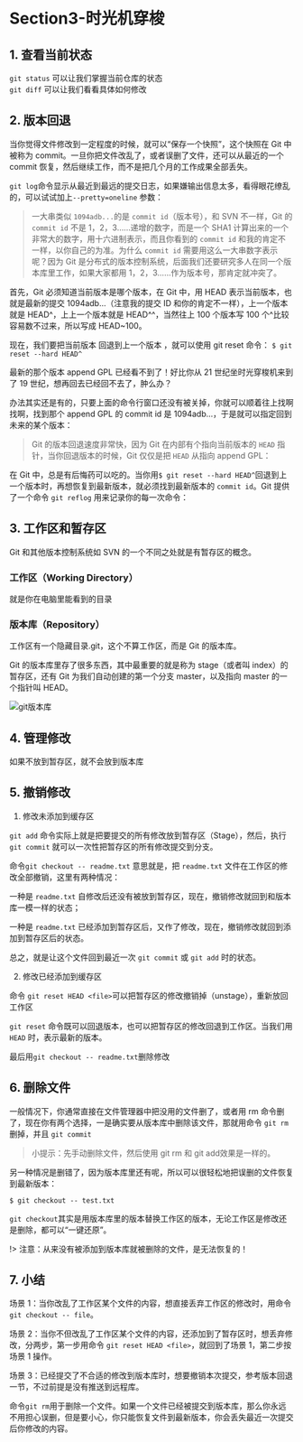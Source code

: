 # Section3-时光机穿梭

## 1. 查看当前状态

`git status` 可以让我们掌握当前仓库的状态  
`git diff` 可以让我们看看具体如何修改

## 2. 版本回退

当你觉得文件修改到一定程度的时候，就可以“保存一个快照”，这个快照在 Git 中被称为 commit。一旦你把文件改乱了，或者误删了文件，还可以从最近的一个 commit 恢复，然后继续工作，而不是把几个月的工作成果全部丢失。

`git log`命令显示从最近到最远的提交日志，如果嫌输出信息太多，看得眼花缭乱的，可以试试加上`--pretty=oneline` 参数：

> 一大串类似 `1094adb...`的是 `commit id`（版本号），和 SVN 不一样，Git 的 `commit id` 不是 1，2，3……递增的数字，而是一个 SHA1 计算出来的一个非常大的数字，用十六进制表示，而且你看到的 `commit id` 和我的肯定不一样，以你自己的为准。为什么 `commit id` 需要用这么一大串数字表示呢？因为 Git 是分布式的版本控制系统，后面我们还要研究多人在同一个版本库里工作，如果大家都用 1，2，3……作为版本号，那肯定就冲突了。

首先，Git 必须知道当前版本是哪个版本，在 Git 中，用 HEAD 表示当前版本，也就是最新的提交 1094adb...（注意我的提交 ID 和你的肯定不一样），上一个版本就是 HEAD^，上上一个版本就是 HEAD^^，当然往上 100 个版本写 100 个^比较容易数不过来，所以写成 HEAD~100。

现在，我们要把当前版本 回退到上一个版本 ，就可以使用 git reset 命令：
`$ git reset --hard HEAD^`

最新的那个版本 append GPL 已经看不到了！好比你从 21 世纪坐时光穿梭机来到了 19 世纪，想再回去已经回不去了，肿么办？

办法其实还是有的，只要上面的命令行窗口还没有被关掉，你就可以顺着往上找啊找啊，找到那个 append GPL 的 commit id 是 1094adb...，于是就可以指定回到未来的某个版本：

> Git 的版本回退速度非常快，因为 Git 在内部有个指向当前版本的 `HEAD` 指针，当你回退版本的时候，Git 仅仅是把 `HEAD` 从指向 append GPL：

在 Git 中，总是有后悔药可以吃的。当你用`$ git reset --hard HEAD^`回退到上一个版本时，再想恢复到最新版本，就必须找到最新版本的 `commit id`。Git 提供了一个命令 `git reflog` 用来记录你的每一次命令：

## 3. 工作区和暂存区

Git 和其他版本控制系统如 SVN 的一个不同之处就是有暂存区的概念。

### 工作区（Working Directory）

就是你在电脑里能看到的目录

### 版本库（Repository）

工作区有一个隐藏目录.git，这个不算工作区，而是 Git 的版本库。

Git 的版本库里存了很多东西，其中最重要的就是称为 stage（或者叫 index）的暂存区，还有 Git 为我们自动创建的第一个分支 master，以及指向 master 的一个指针叫 HEAD。

![git版本库](../../img/gitNotes/git.jpg)

## 4. 管理修改

如果不放到暂存区，就不会放到版本库

## 5. 撤销修改

1. 修改未添加到缓存区

`git add` 命令实际上就是把要提交的所有修改放到暂存区（Stage），然后，执行 `git commit` 就可以一次性把暂存区的所有修改提交到分支。

命令`git checkout -- readme.txt` 意思就是，把 `readme.txt` 文件在工作区的修改全部撤销，这里有两种情况：

一种是 `readme.txt` 自修改后还没有被放到暂存区，现在，撤销修改就回到和版本库一模一样的状态；

一种是 `readme.txt` 已经添加到暂存区后，又作了修改，现在，撤销修改就回到添加到暂存区后的状态。

总之，就是让这个文件回到最近一次 `git commit` 或 `git add` 时的状态。

2. 修改已经添加到缓存区

命令 `git reset HEAD <file>`可以把暂存区的修改撤销掉（unstage），重新放回工作区

`git reset` 命令既可以回退版本，也可以把暂存区的修改回退到工作区。当我们用 `HEAD` 时，表示最新的版本。

最后用`git checkout -- readme.txt`删除修改

## 6. 删除文件

一般情况下，你通常直接在文件管理器中把没用的文件删了，或者用 rm 命令删了，现在你有两个选择，一是确实要从版本库中删除该文件，那就用命令 `git rm` 删掉，并且 `git commit`

> 小提示：先手动删除文件，然后使用 git rm <file>和 git add<file>效果是一样的。

另一种情况是删错了，因为版本库里还有呢，所以可以很轻松地把误删的文件恢复到最新版本：

```git
$ git checkout -- test.txt
```

`git checkout`其实是用版本库里的版本替换工作区的版本，无论工作区是修改还是删除，都可以“一键还原”。

!> 注意：从来没有被添加到版本库就被删除的文件，是无法恢复的！

## 7. 小结

场景 1：当你改乱了工作区某个文件的内容，想直接丢弃工作区的修改时，用命令`git checkout -- file`。

场景 2：当你不但改乱了工作区某个文件的内容，还添加到了暂存区时，想丢弃修改，分两步，第一步用命令 `git reset HEAD <file>`，就回到了场景 1，第二步按场景 1 操作。

场景 3：已经提交了不合适的修改到版本库时，想要撤销本次提交，参考版本回退一节，不过前提是没有推送到远程库。

命令`git rm`用于删除一个文件。如果一个文件已经被提交到版本库，那么你永远不用担心误删，但是要小心，你只能恢复文件到最新版本，你会丢失最近一次提交后你修改的内容。

